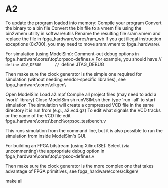 # A2

To update the program loaded into memory:
Compile your program
Convert the binary to a bin file
Convert the bin file to a vmem file using the bin2vmem utility in software/utils
Rename the resulting file sram.vmem and replace the file in fpga_hardware/cores/ram_wb
If you get illegal instruction exceptions (0x700), you may need to move sram.vmem to fpga_hardware/.

For simulation (using ModelSim):
Comment-out debug options in fpga_hardware\cores\top\orpsoc-defines.v
For example, you should have
// `define ADV_DEBUG	 
// `define JTAG_DEBUG

Then make sure the clock generator is the simple one required for simulation (without needing vendor-specific libraries), see fpga_hardware\cores\clkgen\

Open ModelSim
Load a2.mpf
Compile all project files (may need to add a 'work' library)
Close ModelSim
sh runVSIM.sh
then type 'run -all' to start simulation
The simulation will create a compressed VCD file in the same directory it is run from (e.g., a2.vcd.gz)
To edit what signals the VCD tracks or the name of the VCD file edit fpga_hardware\cores\bench\orpsoc_testbench.v

This runs simulation from the command line, but it is also possible to run the simulation from inside ModelSim's GUI.

For building an FPGA bitstream (using Xilinx ISE):
Select (via uncommenting) the appropriate debug option in fpga_hardware\cores\top\orpsoc-defines.v

Then make sure the clock generator is the more complex one that takes advantage of FPGA primitives, see fpga_hardware\cores\clkgen\

make all
